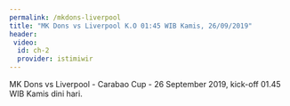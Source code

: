 ```yaml
---
permalink: /mkdons-liverpool
title: "MK Dons vs Liverpool K.O 01:45 WIB Kamis, 26/09/2019"
header:
 video:
  id: ch-2
  provider: istimiwir
---
```

MK Dons vs Liverpool - Carabao Cup - 26 September 2019, kick-off 01.45 WIB Kamis dini hari.
